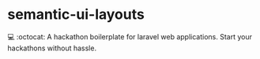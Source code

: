 # semantic-ui-layouts
:computer: :octocat: A hackathon boilerplate for laravel web applications. Start your hackathons without hassle.
